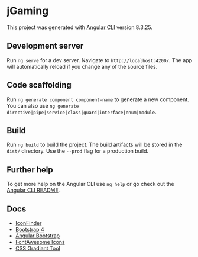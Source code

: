 # jGaming

This project was generated with [Angular CLI](https://github.com/angular/angular-cli) version 8.3.25.

## Development server

Run `ng serve` for a dev server. Navigate to `http://localhost:4200/`. The app will automatically reload if you change any of the source files.

## Code scaffolding

Run `ng generate component component-name` to generate a new component. You can also use `ng generate directive|pipe|service|class|guard|interface|enum|module`.

## Build

Run `ng build` to build the project. The build artifacts will be stored in the `dist/` directory. Use the `--prod` flag for a production build.

## Further help

To get more help on the Angular CLI use `ng help` or go check out the [Angular CLI README](https://github.com/angular/angular-cli/blob/master/README.md).

## Docs

- [IconFinder](https://www.iconfinder.com/)
- [Bootstrap 4](https://getbootstrap.com/docs/4.3/getting-started/introduction/)
- [Angular Bootstrap](https://valor-software.com/ngx-bootstrap/?gclid=CjwKCAjwlujnBRBlEiwAuWx4LYXMVelTXgIZfT-3DzdExoQ4gHhnN2bpGOkTWfbTeUEEbSHJHruy9hoC-M8QAvD_BwE#/documentation)
- [FontAwesome Icons](https://fontawesome.com/v4.7.0/icons/)
- [CSS Gradiant Tool](https://cssgradient.io/)
